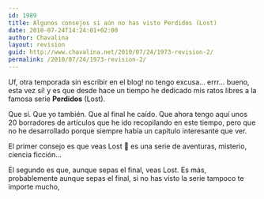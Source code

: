 ```yaml
---
id: 1989
title: Algunos consejos si aún no has visto Perdidos (Lost)
date: 2010-07-24T14:24:01+02:00
author: Chavalina
layout: revision
guid: http://www.chavalina.net/2010/07/24/1973-revision-2/
permalink: /2010/07/24/1973-revision-2/
---
```

Uf, otra temporada sin escribir en el blog! no tengo excusa… errr… bueno, esta vez sí! y es que desde hace un tiempo he dedicado mis ratos libres a la famosa serie **Perdidos** (Lost).

Que sí. Que yo también. Que al final he caído. Que ahora tengo aquí unos 20 borradores de artículos que he ido recopilando en este tiempo, pero que no he desarrollado porque siempre había un capítulo interesante que ver.

El primer consejo es que veas Lost 🙂 es una serie de aventuras, misterio, ciencia ficción…

El segundo es que, aunque sepas el final, veas Lost. Es más, probablemente aunque sepas el final, si no has visto la serie tampoco te importe mucho,